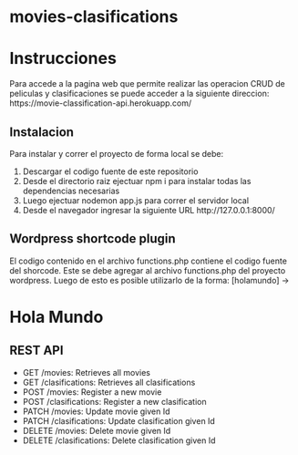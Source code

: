 # movies-clasifications
<h1>Instrucciones</h1>
Para accede a la pagina web que permite realizar las operacion CRUD de peliculas y clasificaciones se puede acceder a la siguiente direccion:
https://movie-classification-api.herokuapp.com/

<h2>Instalacion</h2>
Para instalar y correr el proyecto de forma local se debe:
<ol>
  <li>Descargar el codigo fuente de este repositorio</li>
  <li>Desde el directorio raiz ejectuar npm i para instalar todas las dependencias necesarias</li>
  <li>Luego ejectuar nodemon app.js para correr el servidor local</li>
  <li>Desde el navegador ingresar la siguiente URL http://127.0.0.1:8000/</li>
  </ol>
<h2>Wordpress shortcode plugin</h2>
El codigo contenido en el archivo functions.php contiene el codigo fuente del shorcode. Este se debe agregar al archivo functions.php del proyecto wordpress. Luego de esto es
posible utilizarlo de la forma: [holamundo] -> <h1>Hola Mundo</h1>

<h2>REST API</h2>
<ul>
  <li>GET /movies: Retrieves all movies</li>
  <li>GET /clasifications: Retrieves all clasifications</li>
  <li>POST /movies: Register a new movie</li>
  <li>POST /clasifications: Register a new clasification</li>
  <li>PATCH /movies: Update movie given Id</li>
  <li>PATCH /clasifications: Update clasification given Id</li>
  <li>DELETE /movies: Delete movie given Id</li>
  <li>DELETE /clasifications: Delete clasification given Id</li>
<ul>